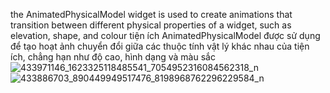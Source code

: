 the AnimatedPhysicalModel widget is used to create animations that transition between different physical properties of a widget, such as elevation, shape, and colour
tiện ích AnimatedPhysicalModel được sử dụng để tạo hoạt ảnh chuyển đổi giữa các thuộc tính vật lý khác nhau của tiện ích, chẳng hạn như độ cao, hình dạng và màu sắc
![433971146_1623325118485541_7054952316084562318_n](https://github.com/samro123/flutter/assets/103051880/064a0a74-3775-4a13-8262-c48cc6fb4e8c)
![433886703_890449949517476_8198968762296229584_n](https://github.com/samro123/flutter/assets/103051880/b92cc33e-50d8-4dac-adc2-153345afe2fc)
